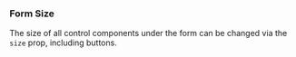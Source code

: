 ### Form Size

The size of all control components under the form can be changed via the `size` prop, including buttons.
